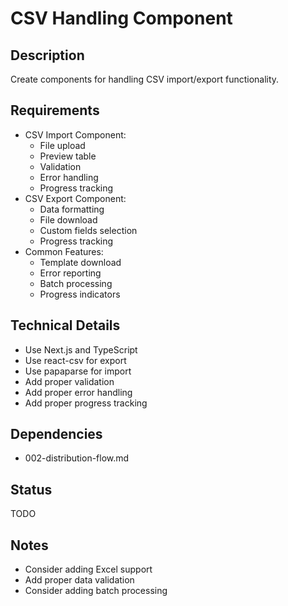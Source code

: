 # CSV Handling Component

## Description
Create components for handling CSV import/export functionality.

## Requirements
- CSV Import Component:
  - File upload
  - Preview table
  - Validation
  - Error handling
  - Progress tracking
- CSV Export Component:
  - Data formatting
  - File download
  - Custom fields selection
  - Progress tracking
- Common Features:
  - Template download
  - Error reporting
  - Batch processing
  - Progress indicators

## Technical Details
- Use Next.js and TypeScript
- Use react-csv for export
- Use papaparse for import
- Add proper validation
- Add proper error handling
- Add proper progress tracking

## Dependencies
- 002-distribution-flow.md

## Status
TODO

## Notes
- Consider adding Excel support
- Add proper data validation
- Consider adding batch processing 